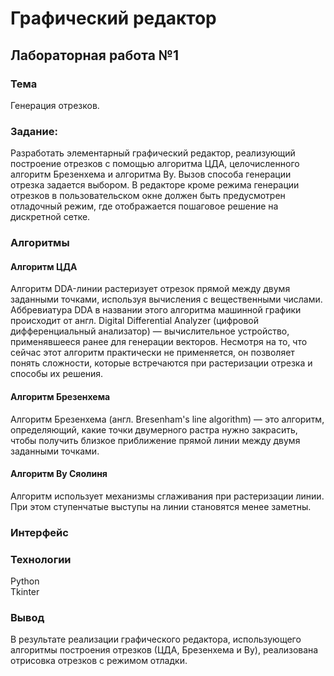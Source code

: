 # Графический редактор

## Лабораторная работа №1

### Тема
Генерация отрезков.

### Задание:
Разработать элементарный графический редактор, реализующий построение отрезков с
помощью алгоритма ЦДА, целочисленного алгоритм Брезенхема и алгоритма Ву. Вызов
способа генерации отрезка задается выбором. В редакторе кроме режима генерации отрезков в пользовательском окне должен
быть предусмотрен отладочный режим, где отображается пошаговое решение на дискретной сетке. 

### Алгоритмы
#### Алгоритм ЦДА
Алгоритм DDA-линии растеризует отрезок прямой между двумя заданными точками, используя вычисления с вещественными числами. 
Аббревиатура DDA в названии этого алгоритма машинной графики происходит от англ. 
Digital Differential Analyzer (цифровой дифференциальный анализатор) — вычислительное устройство, применявшееся ранее для генерации векторов. 
Несмотря на то, что сейчас этот алгоритм практически не применяется, он позволяет понять сложности, которые встречаются при растеризации отрезка и способы их решения.

#### Алгоритм Брезенхема
Алгоритм Брезенхема (англ. Bresenham's line algorithm) — это алгоритм, определяющий, какие точки двумерного растра нужно закрасить, 
чтобы получить близкое приближение прямой линии между двумя заданными точками.

#### Алгоритм Ву Сяолиня
Алгоритм использует механизмы сглаживания при растеризации линии. При этом ступенчатые выступы на линии становятся менее заметны.

### Интерфейс

### Технологии
Python\
Tkinter

### Вывод
В результате реализации графического редактора, использующего алгоритмы построения отрезков (ЦДА, Брезенхема и Ву), 
реализована отрисовка отрезков с режимом отладки.
